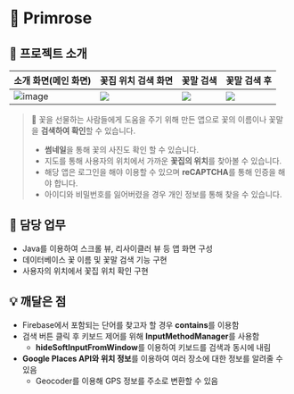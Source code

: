 # 💐 Primrose

## 📖 프로젝트 소개
| 소개 화면(메인 화면) | 꽃집 위치 검색 화면 | 꽃말 검색 | 꽃말 검색 후 |
|--|--|--|--|
| ![image](https://github.com/Wise-99/Primrose/assets/90273263/4e3fb34e-e328-41b3-98f2-6f7278ee2f8b) | ![](https://file.notion.so/f/s/3ca7c773-80ab-4b9e-bf82-9f63964108fd/Untitled.png?id=51dc20e8-7456-480a-94d1-a67279d5edd5&table=block&spaceId=4fee607c-9fab-47df-96d0-8ba12808c88d&expirationTimestamp=1687421864015&signature=lVRgwjqHzAZxhdHn2Bh0pjkQKS9COYjbfBrU0tAHIiU&downloadName=Untitled.png) | ![](https://file.notion.so/f/s/ba7e0319-d91d-4064-a848-a6df31aab4a0/Untitled.png?id=2d58da25-f4ec-428c-8043-9582a8837e48&table=block&spaceId=4fee607c-9fab-47df-96d0-8ba12808c88d&expirationTimestamp=1687421869935&signature=9FDWg9YExXR2sgxpJWeHUEKk_QczZ6lRG8YkvIbXlv8&downloadName=Untitled.png) | ![](https://file.notion.so/f/s/c760e582-74a0-4717-bc10-c6b3ca26d75b/Untitled.png?id=e9187e22-e6c1-41be-b82a-9401b949facc&table=block&spaceId=4fee607c-9fab-47df-96d0-8ba12808c88d&expirationTimestamp=1687421876888&signature=YIJaGgcCldhMC0WOWDaIvq4J8e4bnGDIzJ7XA_qh3jw&downloadName=Untitled.png) |


> 💐 꽃을 선물하는 사람들에게 도움을 주기 위해 만든 앱으로 꽃의 이름이나 꽃말을 **검색하여 확인**할 수 있습니다.
> 
> -   **썸네일**을 통해 꽃의 사진도 확인 할 수 있습니다.
> -   지도를 통해 사용자의 위치에서 가까운 **꽃집의 위치**를 찾아볼 수 있습니다.
> -   해당 앱은 로그인을 해야 이용할 수 있으며 **reCAPTCHA**를 통해 인증을 해야 합니다.
> -   아이디와 비밀번호를 잃어버렸을 경우 개인 정보를 통해 찾을 수 있습니다.

## 📄 담당 업무

-   Java를 이용하여 스크롤 뷰, 리사이클러 뷰 등 앱 화면 구성
-   데이터베이스 꽃 이름 및 꽃말 검색 기능 구현
-   사용자의 위치에서 꽃집 위치 확인 구현

## 💡 깨달은 점

-   Firebase에서 포함되는 단어를 찾고자 할 경우 **contains**를 이용함
-   검색 버튼 클릭 후 키보드 제어를 위해 **InputMethodManager**를 사용함
    -   **hideSoftInputFromWindow**를 이용하여 키보드를 검색과 동시에 내림
-   **Google Places API와 위치 정보**를 이용하여 여러 장소에 대한 정보를 알려줄 수 있음
    -   Geocoder를 이용해 GPS 정보를 주소로 변환할 수 있음
